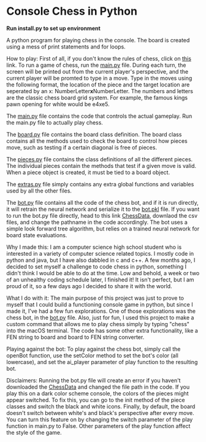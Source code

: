 # Console Chess in Python

**Run install.py to set up environment**

A python program for playing chess in the console. The board is created using a mess of print statements and for loops.

How to play: First of all, if you don't know the rules of chess, click on [this](https://www.chess.com/learn-how-to-play-chess) link. To run a game of chess, run the [main.py](\main.py) file. During each turn, the screen will be printed out from the current player's perspective, and the current player will be promted to type in a move. Type in the moves using the following format, the location of the piece and the target location are seperated by an x: NumberLetter**x**NumberLetter. The numbers and letters are the classic chess board grid system. For example, the famous kings pawn opening for white would be e4xe5.

The [main.py](\main.py) file contains the code that controls the actual gameplay. Run the main.py file to actually play chess.

The [board.py](\board.py) file contains the board class definition. The board class contains all the methods used to check the board to control how pieces move, such as testing if a certain diagonal is free of pieces.

The [pieces.py](\pieces.py) file contains the class definitions of all the different pieces. The individual pieces contain the methods that test if a given move is valid. When a piece object is created, it must be tied to a board object.

The [extras.py](extras.py) file simply contains any extra global functions and variables used by all the other files.

The [bot.py](bot.py) file contains all the code of the chess bot, and if it is run directly, it will retrain the neural network and serialize it to the [bot.pkl](bot.pkl) file. If you want to run the bot.py file directly, head to this link [ChessData](https://www.kaggle.com/datasets/ronakbadhe/chess-evaluations), downlaod the csv files, and change the pathname in the code accordingly. The bot uses a simple look forward tree algorithm, but relies on a trained neural network for board state evaluations.

Why I made this: I am a computer science high school student who is interested in a variety of computer science related topics. I mostly code in python and java, but I have also dabbled in c and c++. A few months ago, I decided to set myself a challenge to code chess in python, something I didn't think I would be able to do at the time. Low and behold, a week or two of an unhealthy coding schedule later, I finished it! It isn't perfect, but I am proud of it, so a few days ago I decided to share it with the world.

What I do with it: The main purpose of this project was just to prove to myself that I could build a functioning console game in python, but since I made it, I've had a few fun explorations. One of those explorations was the chess bot, in the [bot.py](bot.py) file. Also, just for fun, I used this project to make a custom command that allows me to play chess simply by typing "chess" into the macOS terminal. The code has some other extra functionality, like a FEN string to board and board to FEN string converter.

Playing against the bot: To play against the chess bot, simply call the openBot function, use the setColor method to set the bot's color (all lowercase), and set the ai_player parameter of play function to the resulting bot.

Disclaimers: Running the bot.py file will create an error if you haven't downloaded the [ChessData](https://www.kaggle.com/datasets/ronakbadhe/chess-evaluations) and changed the file path in the code. If you play this on a dark color scheme console, the colors of the pieces might appear switched. To fix this, you can go to the init method of the piece classes and switch the black and white icons. Finally, by default, the board doesn't switch between white's and black's perspective after every move. You can turn this feature on by changing the switch parameter of the play function in main.py to False. Other parameters of the play function affect the style of the game.
